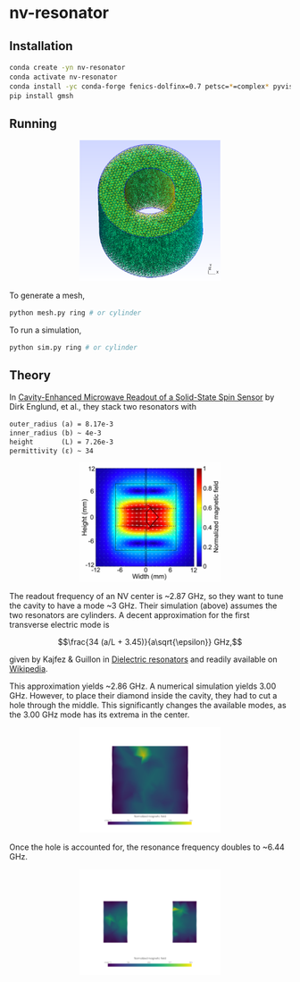 # nv-resonator

## Installation

```bash
conda create -yn nv-resonator
conda activate nv-resonator
conda install -yc conda-forge fenics-dolfinx=0.7 petsc=*=complex* pyvista libstdcxx-ng gmsh
pip install gmsh
```

## Running

<div style="text-align: center">
    <img src="images/ring_mesh.png" alt="Ring Mesh" width="50%"/>
</div>

To generate a mesh,

```bash
python mesh.py ring # or cylinder
```

To run a simulation,

```bash
python sim.py ring # or cylinder
```

## Theory

In [Cavity-Enhanced Microwave Readout of a Solid-State Spin Sensor](https://www.nature.com/articles/s41467-021-21256-7) by Dirk Englund, et al., they stack two resonators with

```
outer_radius (a) = 8.17e-3
inner_radius (b) ~ 4e-3
height       (L) = 7.26e-3
permittivity (ε) ~ 34
```

<div style="text-align: center">
    <img src="images/paper_simulation.png" alt="Paper Simulation" width="50%"/>
</div>

The readout frequency of an NV center is ~2.87 GHz, so they want to tune the cavity to have a mode ~3 GHz. Their simulation (above) assumes the two resonators are cylinders. A decent approximation for the first transverse electric mode is

$$\frac{34 (a/L + 3.45)}{a\sqrt{\epsilon}} GHz,$$

given by Kajfez & Guillon in [Dielectric resonators](https://search.worldcat.org/en/title/927557286) and readily available on [Wikipedia](https://en.wikipedia.org/wiki/Dielectric_resonator#Theory_of_operation).

This approximation yields ~2.86 GHz. A numerical simulation yields 3.00 GHz. However, to place their diamond inside the cavity, they had to cut a hole through the middle. This significantly changes the available modes, as the 3.00 GHz mode has its extrema in the center.

<div style="text-align: center">
    <img src="images/cylinder_slice.png" alt="Numerical Simulation of Cylinder" width="50%"/>
</div>

Once the hole is accounted for, the resonance frequency doubles to ~6.44 GHz.

<div style="text-align: center">
    <img src="images/ring_slice.png" alt="Numerical Simulation of Ring" width="50%"/>
</div>